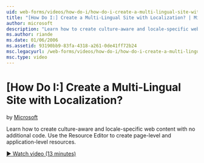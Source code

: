 ```yaml
---
uid: web-forms/videos/how-do-i/how-do-i-create-a-multi-lingual-site-with-localization
title: "[How Do I:] Create a Multi-Lingual Site with Localization? | Microsoft Docs"
author: microsoft
description: "Learn how to create culture-aware and locale-specific web content with no additional code. Use the Resource Editor to create page-level and application-level..."
ms.author: riande
ms.date: 01/06/2006
ms.assetid: 93190bb9-83fa-4318-a261-0de41ff72b24
msc.legacyurl: /web-forms/videos/how-do-i/how-do-i-create-a-multi-lingual-site-with-localization
msc.type: video
---
```

# [How Do I:] Create a Multi-Lingual Site with Localization?

by [Microsoft](https://github.com/microsoft)

Learn how to create culture-aware and locale-specific web content with no additional code. Use the Resource Editor to create page-level and application-level resources.

[&#9654; Watch video (13 minutes)](https://channel9.msdn.com/Blogs/ASP-NET-Site-Videos/how-do-i-create-a-multi-lingual-site-with-localization)
